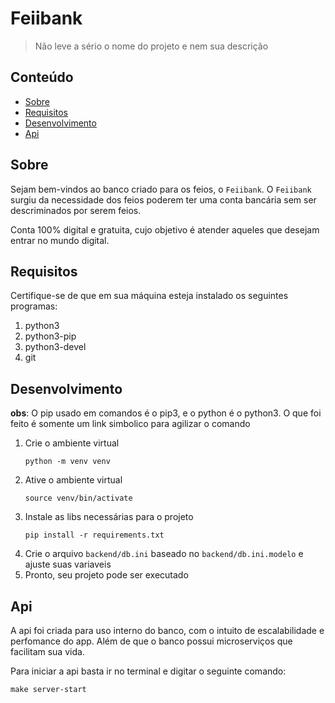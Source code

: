 # Feiibank

> Não leve a sério o nome do projeto e nem sua descrição

## Conteúdo

* [Sobre](#Sobre)
* [Requisitos](#requisitos)
* [Desenvolvimento](#desenvolvimento)
* [Api](#Api)

## Sobre

Sejam bem-vindos ao banco criado para os feios, o `Feiibank`. O `Feiibank` surgiu da necessidade dos feios poderem ter
uma conta bancária sem ser descriminados por serem feios.

Conta 100% digital e gratuita, cujo objetivo é atender aqueles que desejam entrar no mundo digital.

## Requisitos

Certifique-se de que em sua máquina esteja instalado os seguintes programas:

1. python3
1. python3-pip
1. python3-devel
1. git

## Desenvolvimento

**obs**: O pip usado em comandos é o pip3, e o python é o python3. O que foi feito é somente um link simbolico para
agilizar o comando

1. Crie o ambiente virtual
    ```
    python -m venv venv
    ```
1. Ative o ambiente virtual
    ```
    source venv/bin/activate
    ```
1. Instale as libs necessárias para o projeto
    ```
    pip install -r requirements.txt
    ```
1. Crie o arquivo `backend/db.ini` baseado no `backend/db.ini.modelo` e ajuste suas variaveis
1. Pronto, seu projeto pode ser executado

## Api

A api foi criada para uso interno do banco, com o intuito de escalabilidade e perfomance do app. Além de que o banco
possui microserviços que facilitam sua vida.

Para iniciar a api basta ir no terminal e digitar o seguinte comando:

```
make server-start
```